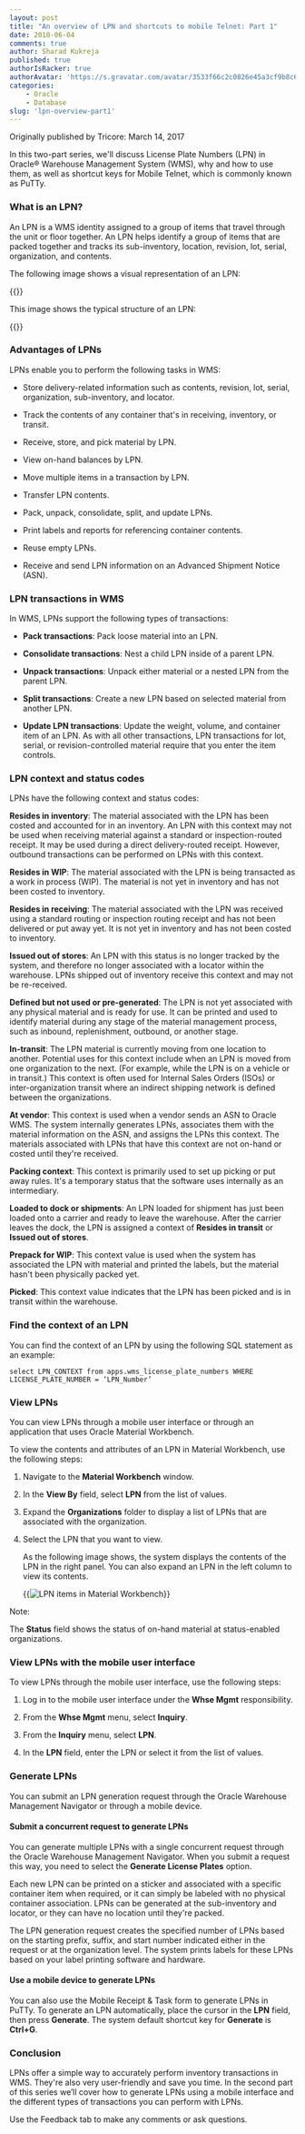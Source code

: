 ```yaml
---
layout: post
title: "An overview of LPN and shortcuts to mobile Telnet: Part 1"
date: 2018-06-04
comments: true
author: Sharad Kukreja
published: true
authorIsRacker: true
authorAvatar: 'https://s.gravatar.com/avatar/3533f66c2c0826e45a3cf9b8c64ef617'
categories:
    - Oracle
    - Database
slug: 'lpn-overview-part1' 
---
```

Originally published by Tricore: March 14, 2017

In this two-part series, we'll discuss License Plate Numbers (LPN) in
Oracle&reg; Warehouse Management System (WMS), why and how to use them, as
well as shortcut keys for Mobile Telnet, which is commonly known as PuTTy.

<!--more-->

### What is an LPN?

An LPN is a WMS identity assigned to a group of items that travel through the
unit or floor together. An LPN helps identify a group of items that are packed
together and tracks its sub-inventory, location, revision, lot, serial,
organization, and contents.

The following image shows a visual representation of an LPN:

{{<img src="picture1.png" title="" alt="">}}


This image shows the typical structure of an LPN:

{{<img src="picture2.png" title="" alt="">}}

### Advantages of LPNs

LPNs enable you to perform the following tasks in WMS:

* Store delivery-related information such as contents, revision, lot, serial,
  organization, sub-inventory, and locator.

* Track the contents of any container that's in receiving, inventory, or
  transit.

* Receive, store, and pick material by LPN.

* View on-hand balances by LPN.

* Move multiple items in a transaction by LPN.

* Transfer LPN contents.

* Pack, unpack, consolidate, split, and update LPNs.

* Print labels and reports for referencing container contents.

* Reuse empty LPNs.

* Receive and send LPN information on an Advanced Shipment Notice (ASN).

### LPN transactions in WMS

In WMS, LPNs support the following types of transactions:

* **Pack transactions**: Pack loose material into an LPN.

* **Consolidate transactions**: Nest a child LPN inside of a parent LPN.

* **Unpack transactions**: Unpack either material or a nested LPN from the
  parent LPN.

* **Split transactions**: Create a new LPN based on selected material from another LPN.

* **Update LPN transactions**: Update the weight, volume, and
  container item of an LPN. As with all other transactions, LPN transactions
  for lot, serial, or revision-controlled material require that you enter the
  item controls.

### LPN context and status codes

LPNs have the following context and status codes:

**Resides in inventory**: The material associated with the LPN has been costed
and accounted for in an inventory. An LPN with this context may not be used
when receiving material against a standard or inspection-routed receipt. It
may be used during a direct delivery-routed receipt. However, outbound
transactions can be performed on LPNs with this context.

**Resides in WIP**: The material associated with the LPN is being transacted
as a work in process (WIP). The material is not yet in inventory and has not
been costed to inventory.

**Resides in receiving**: The material associated with the LPN was received
using a standard routing or inspection routing receipt and has not been
delivered or put away yet. It is not yet in inventory and has not been costed
to inventory.

**Issued out of stores**: An LPN with this status is no longer tracked by the
system, and therefore no longer associated with a locator within the
warehouse. LPNs shipped out of inventory receive this context and may not be
re-received.

**Defined but not used or pre-generated**: The LPN is not yet associated with
any physical material and is ready for use. It can be printed and used to
identify material during any stage of the  material management process, such
as inbound, replenishment, outbound, or another stage.

**In-transit**: The LPN material is currently moving from one location to
another. Potential uses for this context include when an LPN is moved from one
organization to the next. (For example, while the LPN is on a vehicle or in
transit.) This context is often used for Internal Sales Orders (ISOs) or
inter-organization transit where an indirect shipping network is defined
between the organizations.

**At vendor**: This context is used when a vendor sends an ASN to Oracle WMS.
The system internally generates LPNs, associates them with the material
information on the ASN, and assigns the LPNs this context. The materials
associated with LPNs that have this context are not on-hand or costed until
they're received.

**Packing context**: This context is primarily used to set up picking or put
away rules. It's a temporary status that the software uses internally as an
intermediary.

**Loaded to dock or shipments**: An LPN loaded for shipment has just been
loaded onto a carrier and ready to leave the warehouse. After the carrier
leaves the dock, the LPN is assigned a context of **Resides in transit** or
**Issued out of stores**.

**Prepack for WIP**: This context value is used when the system has associated
the LPN with material and printed the labels, but the material hasn't been
physically packed yet.

**Picked**: This context value indicates that the LPN has been picked and is in
transit within the warehouse.

### Find the context of an LPN

You can find the context of an LPN by using the following SQL
statement as an example:

```select LPN_CONTEXT from apps.wms_license_plate_numbers WHERE LICENSE_PLATE_NUMBER = ‘LPN_Number’```

### View LPNs

You can view LPNs through a mobile user interface or through an application
that uses Oracle Material Workbench.

To view the contents and attributes of an LPN in Material Workbench, use the
following steps:

1. Navigate to the **Material Workbench** window.

2. In the **View By** field, select **LPN** from the list of values.

3. Expand the **Organizations** folder to display a list of LPNs that
   are associated with the organization.

4. Select the LPN that you want to view.

   As the following image shows, the system displays the contents of the LPN
   in the right panel. You can also expand an LPN in the left column to view
   its contents.

   {{<img src="picture3.png" title="LPN items in Material Workbench" alt="LPN items in Material Workbench">}}

Note:

The **Status** field shows the status of on-hand material at status-enabled
organizations.

### View LPNs with the mobile user interface

To view LPNs through the mobile user interface, use the following steps:

1. Log in to the mobile user interface under the **Whse Mgmt** responsibility.

2. From the **Whse Mgmt** menu, select **Inquiry**.

3. From the **Inquiry** menu, select **LPN**.

4. In the **LPN** field, enter the LPN or select it from the list of
   values.

### Generate LPNs

You can submit an LPN generation request through the Oracle Warehouse
Management Navigator or through a mobile device.

#### Submit a concurrent request to generate LPNs

You can generate multiple LPNs with a single concurrent request through the
Oracle Warehouse Management Navigator. When you submit a request this
way, you need to select the **Generate License Plates** option.

Each new LPN can be printed on a sticker and associated with a specific
container item when required, or it can simply be labeled with no physical
container association. LPNs can be generated at the sub-inventory and locator,
or they can have no location until they're packed.

The LPN generation request creates the specified number of LPNs based on the
starting prefix, suffix, and start number indicated either in the request or
at the organization level. The system prints labels for these LPNs based on
your label printing software and hardware.

#### Use a mobile device to generate LPNs

You can also use the Mobile Receipt & Task form to generate LPNs in
PuTTy. To generate an LPN automatically, place the cursor in the
**LPN** field, then press **Generate**. The system default shortcut key for
**Generate** is **Ctrl+G**.

### Conclusion

LPNs offer a simple way to accurately perform inventory transactions in WMS.
They're also very user-friendly and save you time. In the second part of
this series we’ll cover how to generate LPNs using a mobile interface and the
different types of transactions you can perform with LPNs.

Use the Feedback tab to make any comments or ask questions.
